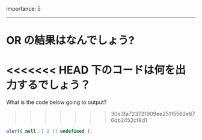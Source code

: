 importance: 5

---

# OR の結果はなんでしょう?

<<<<<<< HEAD
下のコードは何を出力するでしょう？
=======
What is the code below going to output?
>>>>>>> 30e3fa723721909ee25115562e676db2452cf8d1

```js
alert( null || 2 || undefined );
```
